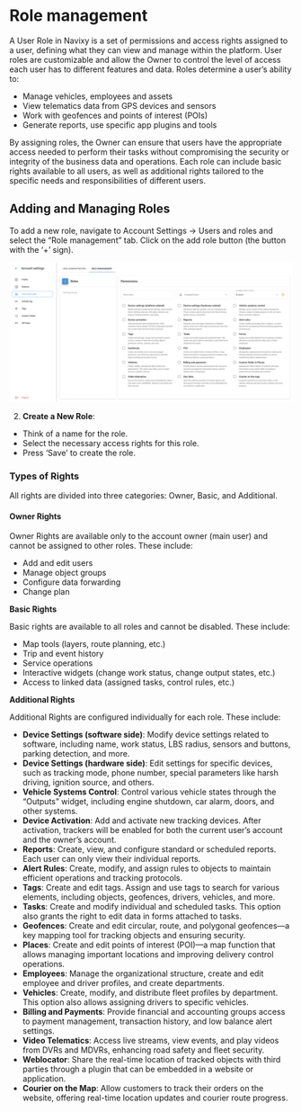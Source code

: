 # Role management

A User Role in Navixy is a set of permissions and access rights assigned to a user, defining what they can view and manage within the platform. User roles are customizable and allow the Owner to control the level of access each user has to different features and data. Roles determine a user’s ability to:

* Manage vehicles, employees and assets
* View telematics data from GPS devices and sensors
* Work with geofences and points of interest (POIs)
* Generate reports, use specific app plugins and tools

By assigning roles, the Owner can ensure that users have the appropriate access needed to perform their tasks without compromising the security or integrity of the business data and operations. Each role can include basic rights available to all users, as well as additional rights tailored to the specific needs and responsibilities of different users.

## Adding and Managing Roles

To add a new role, navigate to Account Settings → Users and roles and select the “Role management” tab. Click on the add role button (the button with the ‘+’ sign).

![](../../../user-guide/account/users-and-roles/attachments/image-20240718-043236.png)

2. **Create a New Role**:

* Think of a name for the role.
* Select the necessary access rights for this role.
* Press ‘Save’ to create the role.

### Types of Rights

All rights are divided into three categories: Owner, Basic, and Additional.

#### Owner Rights

Owner Rights are available only to the account owner (main user) and cannot be assigned to other roles. These include:

* Add and edit users
* Manage object groups
* Configure data forwarding
* Change plan

**Basic Rights**

Basic rights are available to all roles and cannot be disabled. These include:

* Map tools (layers, route planning, etc.)
* Trip and event history
* Service operations
* Interactive widgets (change work status, change output states, etc.)
* Access to linked data (assigned tasks, control rules, etc.)

**Additional Rights**

Additional Rights are configured individually for each role. These include:

* **Device Settings (software side)**: Modify device settings related to software, including name, work status, LBS radius, sensors and buttons, parking detection, and more.
* **Device Settings (hardware side)**: Edit settings for specific devices, such as tracking mode, phone number, special parameters like harsh driving, ignition source, and others.
* **Vehicle Systems Control**: Control various vehicle states through the “Outputs” widget, including engine shutdown, car alarm, doors, and other systems.
* **Device Activation**: Add and activate new tracking devices. After activation, trackers will be enabled for both the current user’s account and the owner’s account.
* **Reports**: Create, view, and configure standard or scheduled reports. Each user can only view their individual reports.
* **Alert Rules**: Create, modify, and assign rules to objects to maintain efficient operations and tracking protocols.
* **Tags**: Create and edit tags. Assign and use tags to search for various elements, including objects, geofences, drivers, vehicles, and more.
* **Tasks**: Create and modify individual and scheduled tasks. This option also grants the right to edit data in forms attached to tasks.
* **Geofences**: Create and edit circular, route, and polygonal geofences—a key mapping tool for tracking objects and ensuring security.
* **Places**: Create and edit points of interest (POI)—a map function that allows managing important locations and improving delivery control operations.
* **Employees**: Manage the organizational structure, create and edit employee and driver profiles, and create departments.
* **Vehicles**: Create, modify, and distribute fleet profiles by department. This option also allows assigning drivers to specific vehicles.
* **Billing and Payments**: Provide financial and accounting groups access to payment management, transaction history, and low balance alert settings.
* **Video Telematics**: Access live streams, view events, and play videos from DVRs and MDVRs, enhancing road safety and fleet security.
* **Weblocator**: Share the real-time location of tracked objects with third parties through a plugin that can be embedded in a website or application.
* **Courier on the Map**: Allow customers to track their orders on the website, offering real-time location updates and courier route progress.
